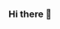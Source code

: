 ### Hi there 👋

<!--
**musakanneh/musakanneh** is a ✨ _special_ ✨ repository because its `README.md` (this file) appears on your GitHub profile.

Here are some ideas to get you started:

- 🔭 I’m currently working on projects in C and Vue Js.
- 👯 I’m looking to collaborate on open source projects of such - inclusing Python.
- 📫 How to reach me: 
- ⚡ Fun fact: Really?
-->
